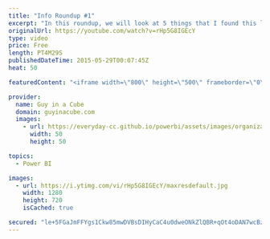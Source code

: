 ```yaml
---
title: "Info Roundup #1"
excerpt: "In this roundup, we will look at 5 things that I found this last week that may be of interest to you.  Power Map support for Shape Files http://blogs.office.com/2015/05/18/power-map-for-excel-may-update-for-office-365/  Twilio Content Pack for Power BI http://blogs.msdn.com/b/powerbi/archive/2015/05/19/visualize-and-analyze-your-twilio-data-in-power-bi.aspx?linkId=14495907"
originalUrl: https://youtube.com/watch?v=rHp5G8IGEcY
type: video
price: Free
length: PT4M29S
publishedDateTime: 2015-05-29T00:07:45Z
heat: 50

featuredContent: "<iframe width=\"800\" height=\"500\" frameborder=\"0\" src=\"https://www.youtube.com/embed/rHp5G8IGEcY\" allow=\"accelerometer; autoplay; encrypted-media; gyroscope; picture-in-picture\" allowfullscreen></iframe>"

provider:
  name: Guy in a Cube
  domain: guyinacube.com
  images:
    - url: https://everyday-cc.github.io/powerbi/assets/images/organizations/guyinacube.com-50x50.jpg
      width: 50
      height: 50

topics:
  - Power BI

images:
  - url: https://i.ytimg.com/vi/rHp5G8IGEcY/maxresdefault.jpg
    width: 1280
    height: 720
    isCached: true

secured: "le+5FGaJmFFYgs1Ckw85mwDVBsDIHyCaC4u0dweONkZlQBR+qOt4oDAN7wcBzXPt4aTK5ZJ85+JHnQqbn+L54WB5WtGokml2lxVfFIoNAEkNM4P13wLQSS0Nldee3GcvZQKhqlLNCSpprsUIE3YysBZrnT5CrhT3ZDncRreK6n7WqXcSFD8I8QwtEHt6yKedsUDcYbdUZkTaBOGk06QGJvDdenYxpPkeWPfnc4BTqs/KYBGtdBfK+RU5jZC+15TI+BuCIcZhGMxyzmGFM7p2ykGMbQRtF7otd+wEuXaxL1xcMzo7/QGV8AnqdYvOlDOw4/JVfvcnkWO46Zk1bWv0T/6Pb9se2QVqylDZCxVPABGkgFWz9gpDA3ulpJZsB2HctlxmW81eZllSwNTA5foL3xolEkisEE0SK73X621os4o=;qszw14GAxQr4/x5iWo+AWA=="
---
```


